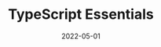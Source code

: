 ---
title: "TypeScript Essentials"
description: "Best Practice of TypeScript"
date: "2022-05-01"
slug: "typescript-essentials"
categories:
    - Front-end Development
tags:
    - front-end development
---
